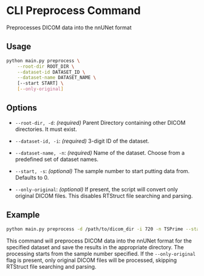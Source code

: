 # CLI Preprocess Command

Preprocesses DICOM data into the nnUNet format

## Usage

```bash
python main.py preprocess \
    --root-dir ROOT_DIR \
    --dataset-id DATASET_ID \
    --dataset-name DATASET_NAME \
    [--start START] \
    [--only-original]
```

## Options

- `--root-dir, -d`: _(required)_ Parent Directory containing other DICOM directories. It must exist.

- `--dataset-id, -i`: _(required)_ 3-digit ID of the dataset.

- `--dataset-name, -n`: _(required)_ Name of the dataset. Choose from a predefined set of dataset names.

- `--start, -s`: _(optional)_ The sample number to start putting data from. Defaults to 0.

- `--only-original`: _(optional)_ If present, the script will convert only original DICOM files. This disables RTStruct file searching and parsing.

## Example

```bash
python main.py preprocess -d /path/to/dicom_dir -i 720 -n TSPrime --start 5 --only-original
```

This command will preprocess DICOM data into the nnUNet format for the specified dataset and save the results in the appropriate directory. The processing starts from the sample number specified. If the `--only-original` flag is present, only original DICOM files will be processed, skipping RTStruct file searching and parsing.
